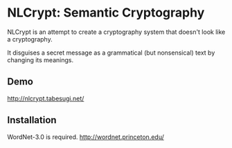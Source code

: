 NLCrypt: Semantic Cryptography
==============================

NLCrypt is an attempt to create a cryptography system
that doesn't look like a cryptography.

It disguises a secret message as a grammatical (but nonsensical) text
by changing its meanings.

Demo
----

http://nlcrypt.tabesugi.net/

Installation
------------

WordNet-3.0 is required.
http://wordnet.princeton.edu/

